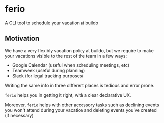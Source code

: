 # ferio

A CLI tool to schedule your vacation at buildo

## Motivation

We have a very flexibly vacation policy at buildo, but we require to make your
vacations visible to the rest of the team in a few ways:

- Google Calendar (useful when scheduling meetings, etc)
- Teamweek (useful during planning)
- Slack (for legal tracking purposes)

Writing the same info in three different places is tedious and error prone.

`ferio` helps you in getting it right, with a clear declarative UX.

Moreover, `ferio` helps with other accessory tasks such as declining events you
won't attend during your vacation and deleting events you've created (if
necessary)
